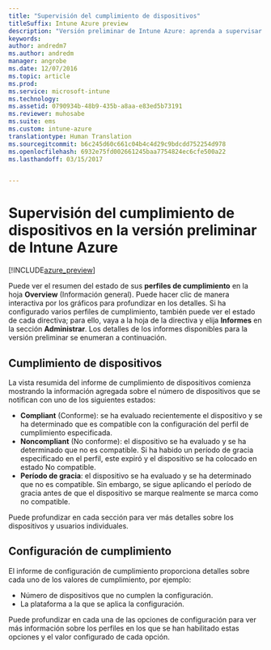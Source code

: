 ```yaml
---
title: "Supervisión del cumplimiento de dispositivos"
titleSuffix: Intune Azure preview
description: "Versión preliminar de Intune Azure: aprenda a supervisar el cumplimiento de los dispositivos."
keywords: 
author: andredm7
ms.author: andredm
manager: angrobe
ms.date: 12/07/2016
ms.topic: article
ms.prod: 
ms.service: microsoft-intune
ms.technology: 
ms.assetid: 0790934b-48b9-435b-a8aa-e83ed5b73191
ms.reviewer: muhosabe
ms.suite: ems
ms.custom: intune-azure
translationtype: Human Translation
ms.sourcegitcommit: b6c245d60c661c04b4c4d29c9bdcdd752254d978
ms.openlocfilehash: 6932e75fd002661245baa7754824ec6cfe500a22
ms.lasthandoff: 03/15/2017


---
```

# <a name="how-to-monitor-device-compliance-in-intune-azure-preview"></a>Supervisión del cumplimiento de dispositivos en la versión preliminar de Intune Azure

[!INCLUDE[azure_preview](../includes/azure_preview.md)]

Puede ver el resumen del estado de sus **perfiles de cumplimiento** en la hoja **Overview** (Información general).
Puede hacer clic de manera interactiva por los gráficos para profundizar en los detalles. Si ha configurado varios perfiles de cumplimiento, también puede ver el estado de cada directiva; para ello, vaya a la hoja de la directiva y elija **Informes** en la sección **Administrar**.  Los detalles de los informes disponibles para la versión preliminar se enumeran a continuación.

##  <a name="device-compliance"></a>Cumplimiento de dispositivos

La vista resumida del informe de cumplimiento de dispositivos comienza mostrando la información agregada sobre el número de dispositivos que se notifican con uno de los siguientes estados:

- **Compliant** (Conforme): se ha evaluado recientemente el dispositivo y se ha determinado que es compatible con la configuración del perfil de cumplimiento especificada.
- **Noncompliant** (No conforme): el dispositivo se ha evaluado y se ha determinado que no es compatible.  Si ha habido un período de gracia especificado en el perfil, este expiró y el dispositivo se ha colocado en estado No compatible.
- **Período de gracia**: el dispositivo se ha evaluado y se ha determinado que no es compatible. Sin embargo, se sigue aplicando el período de gracia antes de que el dispositivo se marque realmente se marca como no compatible.

Puede profundizar en cada sección para ver más detalles sobre los dispositivos y usuarios individuales.

## <a name="setting-compliance"></a>Configuración de cumplimiento

El informe de configuración de cumplimiento proporciona detalles sobre cada uno de los valores de cumplimiento, por ejemplo:

- Número de dispositivos que no cumplen la configuración.
- La plataforma a la que se aplica la configuración.

Puede profundizar en cada una de las opciones de configuración para ver más información sobre los perfiles en los que se han habilitado estas opciones y el valor configurado de cada opción.


